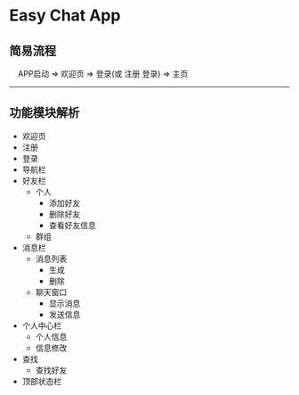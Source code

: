 # Easy Chat App

## 简易流程

&nbsp;&nbsp;&nbsp;&nbsp;APP启动 => 欢迎页 => 登录(或 注册 登录) => 主页

----

## 功能模块解析

+ 欢迎页
+ 注册
+ 登录
+ 导航栏
+ 好友栏
  + 个人
    + 添加好友
    + 删除好友
    + 查看好友信息
  + 群组
+ 消息栏
  + 消息列表
    + 生成
    + 删除
  + 聊天窗口
    + 显示消息
    + 发送信息
+ 个人中心栏
  + 个人信息
  + 信息修改
+ 查找
  + 查找好友
+ 顶部状态栏
